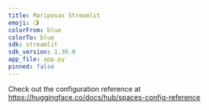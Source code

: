 ```yaml
---
title: Mariposas Streamlit
emoji: 🌖
colorFrom: blue
colorTo: blue
sdk: streamlit
sdk_version: 1.30.0
app_file: app.py
pinned: false
---
```


Check out the configuration reference at https://huggingface.co/docs/hub/spaces-config-reference
